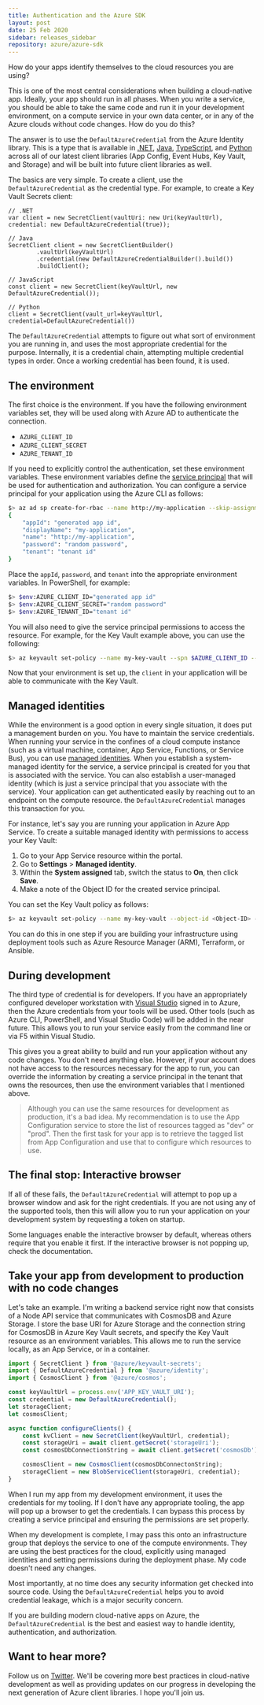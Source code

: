 ```yaml
---
title: Authentication and the Azure SDK
layout: post
date: 25 Feb 2020
sidebar: releases_sidebar
repository: azure/azure-sdk
---
```


How do your apps identify themselves to the cloud resources you are using?  

This is one of the most central considerations when building a cloud-native app.  Ideally, your app should run in all phases.  When you write a service, you should be able to take the same code and run it in your development environment, on a compute service in your own data center, or in any of the Azure clouds without code changes.  How do you do this?

The answer is to use the `DefaultAzureCredential` from the Azure Identity library.  This is a type that is available in [.NET](https://azuresdkdocs.blob.core.windows.net/$web/dotnet/Azure.Identity/1.1.1/api/index.html), [Java](https://azuresdkdocs.blob.core.windows.net/$web/java/azure-identity/1.1.0-beta.1/index.html), [TypeScript](https://azuresdkdocs.blob.core.windows.net/$web/javascript/azure-identity/1.0.2/index.html), and [Python](https://azuresdkdocs.blob.core.windows.net/$web/python/azure-identity/1.3.0/index.html) across all of our latest client libraries (App Config, Event Hubs, Key Vault, and Storage) and will be built into future client libraries as well.

The basics are very simple.  To create a client, use the `DefaultAzureCredential` as the credential type.  For example, to create a Key Vault Secrets client:

```text
// .NET
var client = new SecretClient(vaultUri: new Uri(keyVaultUrl), credential: new DefaultAzureCredential(true));

// Java
SecretClient client = new SecretClientBuilder()
        .vaultUrl(keyVaultUrl)
        .credential(new DefaultAzureCredentialBuilder().build())
        .buildClient();

// JavaScript
const client = new SecretClient(keyVaultUrl, new DefaultAzureCredential());

// Python
client = SecretClient(vault_url=keyVaultUrl, credential=DefaultAzureCredential())
```

The `DefaultAzureCredential` attempts to figure out what sort of environment you are running in, and uses the most appropriate credential for the purpose.  Internally, it is a credential chain, attempting multiple credential types in order.  Once a working credential has been found, it is used.

## The environment

The first choice is the environment.  If you have the following environment variables set, they will be used along with Azure AD to authenticate the connection.

* `AZURE_CLIENT_ID`
* `AZURE_CLIENT_SECRET`
* `AZURE_TENANT_ID`

If you need to explicitly control the authentication, set these environment variables.  These environment variables define the [service principal](https://docs.microsoft.com/en-us/azure/active-directory/develop/app-objects-and-service-principals) that will be used for authentication and authorization.  You can configure a service principal for your application using the Azure CLI as follows:

```bash
$> az ad sp create-for-rbac --name http://my-application --skip-assignment
{
    "appId": "generated app id",
    "displayName": "my-application",
    "name": "http://my-application",
    "password": "random password",
    "tenant": "tenant id"
}
```

Place the `appId`, `password`, and `tenant` into the appropriate environment variables.  In PowerShell, for example:

```bash
$> $env:AZURE_CLIENT_ID="generated app id"
$> $env:AZURE_CLIENT_SECRET="random password"
$> $env:AZURE_TENANT_ID="tenant id"
```

You will also need to give the service principal permissions to access the resource.  For example, for the Key Vault example above, you can use the following:

```bash
$> az keyvault set-policy --name my-key-vault --spn $AZURE_CLIENT_ID --secret-permissions get list
```

Now that your environment is set up, the `client` in your application will be able to communicate with the Key Vault.

## Managed identities

While the environment is a good option in every single situation, it does put a management burden on you.  You have to maintain the service credentials.  When running your service in the confines of a cloud compute instance (such as a virtual machine, container, App Service, Functions, or Service Bus), you can use [managed identities](https://docs.microsoft.com/en-us/azure/active-directory/managed-identities-azure-resources/overview).  When you establish a system-managed identity for the service, a service principal is created for you that is associated with the service.  You can also establish a user-managed identity (which is just a service principal that you associate with the service).  Your application can get authenticated easily by reaching out to an endpoint on the compute resource.  the `DefaultAzureCredential` manages this transaction for you.

For instance, let's say you are running your application in Azure App Service.  To create a suitable managed identity with permissions to access your Key Vault:

1. Go to your App Service resource within the portal.
2. Go to **Settings** > **Managed identity**.
3. Within the **System assigned** tab, switch the status to **On**, then click **Save**.
4. Make a note of the Object ID for the created service principal.

You can set the Key Vault policy as follows:

```bash
$> az keyvault set-policy --name my-key-vault --object-id <Object-ID> --secret-permissions get list
```

You can do this in one step if you are building your infrastructure using deployment tools such as Azure Resource Manager (ARM), Terraform, or Ansible.  

## During development

The third type of credential is for developers.  If you have an appropriately configured developer workstation with [Visual Studio](https://visualstudio.com) signed in to Azure, then the Azure credentials from your tools will be used.  Other tools (such as Azure CLI, PowerShell, and Visual Studio Code) will be added in the near future. This allows you to run your service easily from the command line or via F5 within Visual Studio.

This gives you a great ability to build and run your application without any code changes.  You don't need anything else.  However, if your account does not have access to the resources necessary for the app to run, you can override the information by creating a service principal in the tenant that owns the resources, then use the environment variables that I mentioned above.

> Although you can use the same resources for development as production, it's a bad idea.  My recommendation is to use the App Configuration service to store the list of resources tagged as "dev" or "prod".  Then the first task for your app is to retrieve the tagged list from App Configuration and use that to configure which resources to use.

## The final stop: Interactive browser

If all of these fails, the `DefaultAzureCredential` will attempt to pop up a browser window and ask for the right credentials.  If you are not using any of the supported tools, then this will allow you to run your application on your development system by requesting a token on startup.

Some languages enable the interactive browser by default, whereas others require that you enable it first.  If the interactive browser is not popping up, check the documentation.

## Take your app from development to production with no code changes

Let's take an example.  I'm writing a backend service right now that consists of a Node API service that communicates with CosmosDB and Azure Storage.  I store the base URI for Azure Storage and the connection string for CosmosDB in Azure Key Vault secrets, and specify the Key Vault resource as an environment variables.  This allows me to run the service locally, as an App Service, or in a container.

```js
import { SecretClient } from '@azure/keyvault-secrets';
import { DefaultAzureCredential } from '@azure/identity';
import { CosmosClient } from '@azure/cosmos';

const keyVaultUrl = process.env('APP_KEY_VAULT_URI');
const credential = new DefaultAzureCredential();
let storageClient;
let cosmosClient;

async function configureClients() {
    const kvClient = new SecretClient(keyVaultUrl, credential);
    const storageUri = await client.getSecret('storageUri');
    const cosmosDbConnectionString = await client.getSecret('cosmosDb');

    cosmosClient = new CosmosClient(cosmosDbConnectonString);
    storageClient = new BlobServiceClient(storageUri, credential);
}
```

When I run my app from my development environment, it uses the credentials for my tooling.  If I don't have any appropriate tooling, the app will pop up a browser to get the credentials.  I can bypass this process by creating a service principal and ensuring the permissions are set properly.

When my development is complete, I may pass this onto an infrastructure group that deploys the service to one of the compute environments.  They are using the best practices for the cloud, explicitly using managed identities and setting permissions during the deployment phase.  My code doesn't need any changes.

Most importantly, at no time does any security information get checked into source code.  Using the `DefaultAzureCredential` helps you to avoid credential leakage, which is a major security concern.

If you are building modern cloud-native apps on Azure, the `DefaultAzureCredential` is the best and easiest way to handle identity, authentication, and authorization.

## Want to hear more?

Follow us on [Twitter](https://twitter.com/AzureSDK).  We'll be covering more best practices in cloud-native development as well as providing updates on our progress in developing the next generation of Azure client libraries.  I hope you'll join us.



